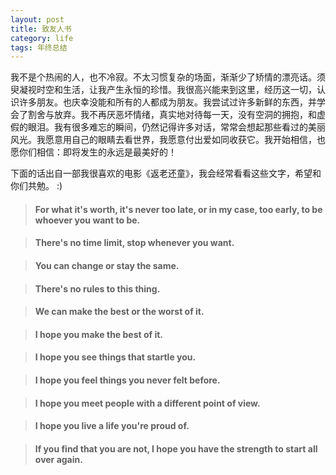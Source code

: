 ```yaml
---
layout: post
title: 致友人书
category: life
tags: 年终总结
---
```


我不是个热闹的人，也不冷寂。不太习惯复杂的场面，渐渐少了矫情的漂亮话。须臾凝视时空和生活，让我产生永恒的珍惜。我很高兴能来到这里，经历这一切，认识许多朋友。也庆幸没能和所有的人都成为朋友。我尝试过许多新鲜的东西，并学会了割舍与放弃。我不再厌恶坏情绪，真实地对待每一天，没有空洞的拥抱，和虚假的眼泪。我有很多难忘的瞬间，仍然记得许多对话，常常会想起那些看过的美丽风光。我愿意用自己的眼睛去看世界，我愿意付出爱如同收获它。我开始相信，也愿你们相信：即将发生的永远是最美好的！




下面的话出自一部我很喜欢的电影《返老还童》，我会经常看看这些文字，希望和你们共勉。 :)

>#### For what it's worth, it's never too late, or in my case, too early, to be whoever you want to be.


>#### There's no time limit, stop whenever you want.


>#### You can change or stay the same.


>#### There's no rules to this thing.


>#### We can make the best or the worst of it.


>#### I hope you make the best of it.


>#### I hope you see things that startle you.


>#### I hope you feel things you never felt before.


>#### I hope you meet people with a different point of view.


>#### I hope you live a life you're proud of.


>#### If you find that you are not, I hope you have the strength to start all over again.



